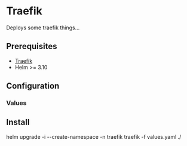 # Traefik

Deploys some traefik things...

## Prerequisites

- [Traefik](https://doc.traefik.io/traefik/setup/kubernetes/)
- Helm >= 3.10

## Configuration

### Values

## Install

helm upgrade -i --create-namespace -n traefik traefik -f values.yaml ./
